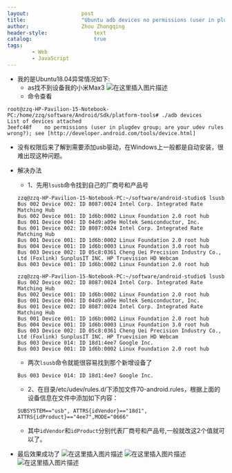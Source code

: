 ```yaml
---
layout:					post
title:					"Ubuntu adb devices no permissions (user in plugdev group; are your udev rules wrong?);"
author:					Zhou Zhongqing
header-style:				text
catalog:					true
tags:
		- Web
		- JavaScript
---
```

- 我的是Ubuntu18.04异常情况如下:
	- as找不到设备我的小米Max3
![在这里插入图片描述](https://i-blog.csdnimg.cn/blog_migrate/a1ba80e3355c312a60ea1cd3bb731392.png)
	- 命令查看

```
root@zzq-HP-Pavilion-15-Notebook-PC:/home/zzq/software/Android/Sdk/platform-tools# ./adb devices
List of devices attached
3eefc48f	no permissions (user in plugdev group; are your udev rules wrong?); see [http://developer.android.com/tools/device.html]
```
- 没有权限后来了解到需要添加usb驱动，在Windows上一般都是自动安装，很难出现这种问题。
- 解决办法
	- 1、先用`lsusb`命令找到自己的厂商号和产品号
	
	```
	zzq@zzq-HP-Pavilion-15-Notebook-PC:~/software/android-studio$ lsusb
	Bus 002 Device 002: ID 8087:0024 Intel Corp. Integrated Rate Matching Hub
	Bus 002 Device 001: ID 1d6b:0002 Linux Foundation 2.0 root hub
	Bus 001 Device 004: ID 04d9:a09e Holtek Semiconductor, Inc. 
	Bus 001 Device 002: ID 8087:0024 Intel Corp. Integrated Rate Matching Hub
	Bus 001 Device 001: ID 1d6b:0002 Linux Foundation 2.0 root hub
	Bus 004 Device 001: ID 1d6b:0003 Linux Foundation 3.0 root hub
	Bus 003 Device 002: ID 05c8:0361 Cheng Uei Precision Industry Co., Ltd (Foxlink) SunplusIT INC. HP Truevision HD Webcam
	Bus 003 Device 001: ID 1d6b:0002 Linux Foundation 2.0 root hub
	
	```
	
	```
	zzq@zzq-HP-Pavilion-15-Notebook-PC:~/software/android-studio$ lsusb
	Bus 002 Device 002: ID 8087:0024 Intel Corp. Integrated Rate Matching Hub
	Bus 002 Device 001: ID 1d6b:0002 Linux Foundation 2.0 root hub
	Bus 001 Device 004: ID 04d9:a09e Holtek Semiconductor, Inc. 
	Bus 001 Device 002: ID 8087:0024 Intel Corp. Integrated Rate Matching Hub
	Bus 001 Device 001: ID 1d6b:0002 Linux Foundation 2.0 root hub
	Bus 004 Device 001: ID 1d6b:0003 Linux Foundation 3.0 root hub
	Bus 003 Device 002: ID 05c8:0361 Cheng Uei Precision Industry Co., Ltd (Foxlink) SunplusIT INC. HP Truevision HD Webcam
	Bus 003 Device 014: ID 18d1:4ee7 Google Inc. 
	Bus 003 Device 001: ID 1d6b:0002 Linux Foundation 2.0 root hub
	```
	- 两次`lsusb`命令就能很容易找到那个新增设备了
	```
	Bus 003 Device 014: ID 18d1:4ee7 Google Inc. 
	```
	
	- 2、在目录/etc/udev/rules.d/下添加文件70-android.rules，根据上面的设备信息在文件中添加如下内容：
	
	```
	SUBSYSTEM=="usb", ATTRS{idVendor}=="18d1", ATTRS{idProduct}=="4ee7",MODE="0666"
	```
	- 其中`idVendor`和`idProduct`分别代表厂商号和产品号,一般就改这2个值就可以了。


- 最后效果成功了
![在这里插入图片描述](https://i-blog.csdnimg.cn/blog_migrate/46046f03f0df154085c209fbef0f5f70.jpeg)
![在这里插入图片描述](https://i-blog.csdnimg.cn/blog_migrate/bcf685615fb1ae6a05e28b1413922133.png)
![在这里插入图片描述](https://i-blog.csdnimg.cn/blog_migrate/faa709b06706c0fa47dd8cb0fb26f352.png)